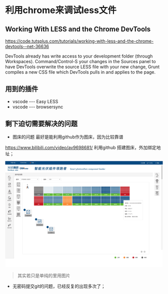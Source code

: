 # 利用chrome来调试less文件

## Working With LESS and the Chrome DevTools

https://code.tutsplus.com/tutorials/working-with-less-and-the-chrome-devtools--net-36636

DevTools already has write access to your development folder (through Workspaces). Command/Control-S your changes in the Sources panel to have DevTools overwrite the source LESS file with your new change, Grunt compiles a new CSS file which DevTools pulls in and applies to the page.

## 用到的插件

* vscode --- Easy LESS
* vscode --- browsersync


## 剩下迫切需要解决的问题

* 图床的问题 最好是能利用github作为图床，因为比较靠谱

https://www.bilibili.com/video/av9698681/ 利用github 搭建图床，外加绑定地址；

![组件监控图](./images/4组件监控.jpg)

> 其实若只是单纯的里用图片

* 无密码提交git的问题，已经反复的出现多次了；